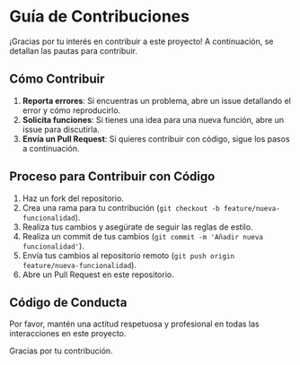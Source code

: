 # Guía de Contribuciones

¡Gracias por tu interés en contribuir a este proyecto! A continuación, se detallan las pautas para contribuir.

## Cómo Contribuir

1. **Reporta errores**: Si encuentras un problema, abre un issue detallando el error y cómo reproducirlo.
2. **Solicita funciones**: Si tienes una idea para una nueva función, abre un issue para discutirla.
3. **Envía un Pull Request**: Si quieres contribuir con código, sigue los pasos a continuación.

## Proceso para Contribuir con Código

1. Haz un fork del repositorio.
2. Crea una rama para tu contribución (`git checkout -b feature/nueva-funcionalidad`).
3. Realiza tus cambios y asegúrate de seguir las reglas de estilo.
4. Realiza un commit de tus cambios (`git commit -m 'Añadir nueva funcionalidad'`).
5. Envía tus cambios al repositorio remoto (`git push origin feature/nueva-funcionalidad`).
6. Abre un Pull Request en este repositorio.

## Código de Conducta

Por favor, mantén una actitud respetuosa y profesional en todas las interacciones en este proyecto.

Gracias por tu contribución.
